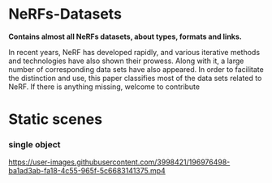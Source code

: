 # NeRFs-Datasets
**Contains almost all NeRFs datasets, about types, formats and links.**

In recent years, NeRF has developed rapidly, and various iterative methods and technologies have also shown their prowess. 
Along with it, a large number of corresponding data sets have also appeared. 
In order to facilitate the distinction and use, this paper classifies most of the data sets related to NeRF.
If there is anything missing, welcome to contribute

# Static scenes
### single object
https://user-images.githubusercontent.com/3998421/196976498-ba1ad3ab-fa18-4c55-965f-5c6683141375.mp4

